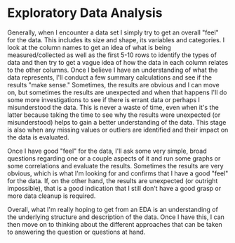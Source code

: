 # Exploratory Data Analysis  

Generally, when I encounter a data set I simply try to get an overall "feel" for the data. This includes its size and shape, its variables and categories. I look at the column names to get an idea of what is being measured/collected as well as the first 5-10 rows to identify the types of data and then try to get a vague idea of how the data in each column relates to the other columns. Once I believe I have an understanding of what the data represents, I'll conduct a few summary calculations and see if the results "make sense." Sometimes, the results are obvious and I can move on, but sometimes the results are unexpected and when that happens I'll do some more investigations to see if there is errant data or perhaps I misunderstood the data. This is never a waste of time, even when it's the latter because taking the time to see why the results were unexpected (or misunderstood) helps to gain a better understanding of the data. This stage is also when any missing values or outliers are identified and their impact on the data is evaluated.  

Once I have good "feel" for the data, I'll ask some very simple, broad questions regarding one or a couple aspects of it and run some graphs or some correlations and evaluate the results. Sometimes the results are very obvious, which is what I'm looking for and confirms that I have a good "feel" for the data. If, on the other hand, the results are unexpected (or outright impossible), that is a good indication that I still don't have a good grasp or more data cleanup is required.  

Overall, what I'm really hoping to get from an EDA is an understanding of the underlying structure and description of the data. Once I have this, I can then move on to thinking about the different approaches that can be taken to answering the question or questions at hand.
